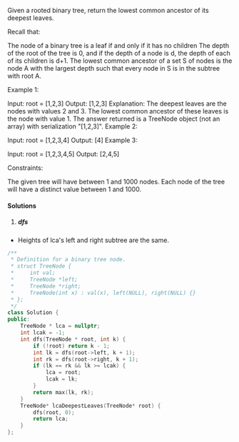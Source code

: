 Given a rooted binary tree, return the lowest common ancestor of its deepest leaves.

Recall that:

The node of a binary tree is a leaf if and only if it has no children
The depth of the root of the tree is 0, and if the depth of a node is d, the depth of each of its children is d+1.
The lowest common ancestor of a set S of nodes is the node A with the largest depth such that every node in S is in the subtree with root A.
 

Example 1:

Input: root = [1,2,3]
Output: [1,2,3]
Explanation: 
The deepest leaves are the nodes with values 2 and 3.
The lowest common ancestor of these leaves is the node with value 1.
The answer returned is a TreeNode object (not an array) with serialization "[1,2,3]".
Example 2:

Input: root = [1,2,3,4]
Output: [4]
Example 3:

Input: root = [1,2,3,4,5]
Output: [2,4,5]
 

Constraints:

The given tree will have between 1 and 1000 nodes.
Each node of the tree will have a distinct value between 1 and 1000.

#### Solutions

1. ##### dfs

- Heights of lca's left and right subtree are the same.

```c++
/**
 * Definition for a binary tree node.
 * struct TreeNode {
 *     int val;
 *     TreeNode *left;
 *     TreeNode *right;
 *     TreeNode(int x) : val(x), left(NULL), right(NULL) {}
 * };
 */
class Solution {
public:
    TreeNode * lca = nullptr;
    int lcak = -1;
    int dfs(TreeNode * root, int k) {
        if (!root) return k - 1;
        int lk = dfs(root->left, k + 1);
        int rk = dfs(root->right, k + 1);
        if (lk == rk && lk >= lcak) {
            lca = root;
            lcak = lk;
        }
        return max(lk, rk);
    }
    TreeNode* lcaDeepestLeaves(TreeNode* root) {
        dfs(root, 0);
        return lca;
    }
};
```